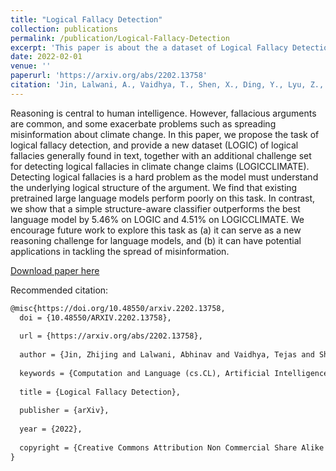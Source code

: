 ```yaml
---
title: "Logical Fallacy Detection"
collection: publications
permalink: /publication/Logical-Fallacy-Detection
excerpt: 'This paper is about the a dataset of Logical Fallacy Detection and its baseline model'
date: 2022-02-01
venue: ''
paperurl: 'https://arxiv.org/abs/2202.13758'
citation: 'Jin, Lalwani, A., Vaidhya, T., Shen, X., Ding, Y., Lyu, Z., Sachan, M., Mihalcea, R., & Schölkopf, B. (2022). Logical Fallacy Detection.'
---
```

Reasoning is central to human intelligence. However, fallacious arguments are common, and some exacerbate problems such as spreading misinformation about climate change. In this paper, we propose the task of logical fallacy detection, and provide a new dataset (LOGIC) of logical fallacies generally found in text, together with an additional challenge set for detecting logical fallacies in climate change claims (LOGICCLIMATE). Detecting logical fallacies is a hard problem as the model must understand the underlying logical structure of the argument. We find that existing pretrained large language models perform poorly on this task. In contrast, we show that a simple structure-aware classifier outperforms the best language model by 5.46% on LOGIC and 4.51% on LOGICCLIMATE. We encourage future work to explore this task as (a) it can serve as a new reasoning challenge for language models, and (b) it can have potential applications in tackling the spread of misinformation.

[Download paper here](https://arxiv.org/abs/2202.13758)

Recommended citation:

```tex
@misc{https://doi.org/10.48550/arxiv.2202.13758,
  doi = {10.48550/ARXIV.2202.13758},
  
  url = {https://arxiv.org/abs/2202.13758},
  
  author = {Jin, Zhijing and Lalwani, Abhinav and Vaidhya, Tejas and Shen, Xiaoyu and Ding, Yiwen and Lyu, Zhiheng and Sachan, Mrinmaya and Mihalcea, Rada and Schölkopf, Bernhard},
  
  keywords = {Computation and Language (cs.CL), Artificial Intelligence (cs.AI), Computers and Society (cs.CY), Machine Learning (cs.LG), Logic in Computer Science (cs.LO), FOS: Computer and information sciences, FOS: Computer and information sciences},
  
  title = {Logical Fallacy Detection},
  
  publisher = {arXiv},
  
  year = {2022},
  
  copyright = {Creative Commons Attribution Non Commercial Share Alike 4.0 International}
}

```

